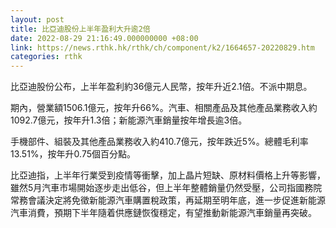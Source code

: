 ```yaml
---
layout: post
title: 比亞迪股份上半年盈利大升逾2倍
date: 2022-08-29 21:16:49.000000000 +08:00
link: https://news.rthk.hk/rthk/ch/component/k2/1664657-20220829.htm
categories: rthk
---
```


比亞迪股份公布，上半年盈利約36億元人民幣，按年升近2.1倍。不派中期息。

期內，營業額1506.1億元，按年升66%。汽車、相關產品及其他產品業務收入約1092.7億元，按年升1.3倍；新能源汽車銷量按年增長逾3倍。

手機部件、組裝及其他產品業務收入約410.7億元，按年跌近5%。總體毛利率13.51%，按年升0.75個百分點。

比亞迪指，上半年行業受到疫情等衝擊，加上晶片短缺、原材料價格上升等影響，雖然5月汽車市場開始逐步走出低谷，但上半年整體銷量仍然受壓，公司指國務院常務會議決定將免徵新能源汽車購置稅政策，再延期至明年底，進一步促進新能源汽車消費，預期下半年隨着供應鏈恢復穩定，有望推動新能源汽車銷量再突破。
